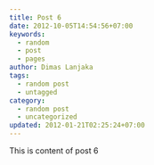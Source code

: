```yaml
---
title: Post 6
date: 2012-10-05T14:54:56+07:00
keywords:
  - random
  - post
  - pages
author: Dimas Lanjaka
tags:
  - random post
  - untagged
category:
  - random post
  - uncategorized
updated: 2012-01-21T02:25:24+07:00
---
```

This is content of post 6